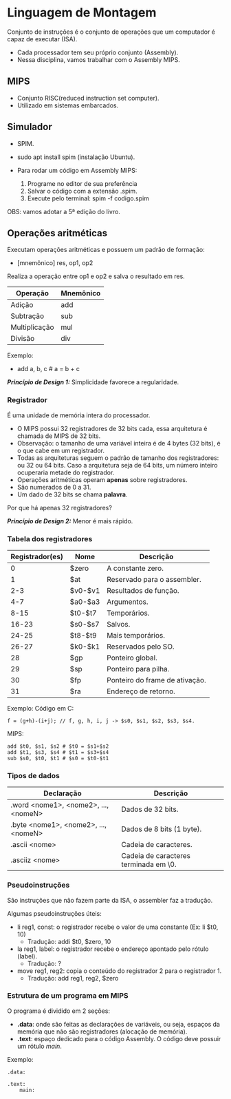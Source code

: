 # Linguagem de Montagem

Conjunto de instruções é o conjunto de operações que um computador é capaz de executar (ISA). 

- Cada processador tem seu próprio conjunto (Assembly).
- Nessa disciplina, vamos trabalhar com o Assembly MIPS. 

## MIPS 

- Conjunto RISC(reduced instruction set computer).
- Utilizado em sistemas embarcados.

## Simulador 

- SPIM. 
- sudo apt install spim (instalação Ubuntu).

- Para rodar um código em Assembly MIPS: 
  1. Programe no editor de sua preferência
  2. Salvar o código com a extensão .spim. 
  3. Execute pelo terminal: spim -f codigo.spim

OBS: vamos adotar a 5ª edição do livro. 

## Operações aritméticas

Executam operações aritméticas e possuem um padrão de formação: 

* [mnemônico] res, op1, op2

Realiza a operação entre op1 e op2 e salva o resultado em res. 

| Operação | Mnemônico |
|--- | ---|
| Adição | add |
| Subtração | sub |
| Multiplicação | mul |
| Divisão | div |

Exemplo: 
- add a, b, c # a = b + c

**_Princípio de Design 1:_**  Simplicidade favorece a regularidade.

### Registrador
É uma unidade de memória intera do processador.
- O MIPS possui 32 registradores de 32 bits cada, essa arquitetura é chamada de MIPS de 32 bits. 
- Observação: o tamanho de uma variável inteira é de 4 bytes (32 bits), é o que cabe em um registrador. 
- Todas as arquiteturas seguem o padrão de tamanho dos registradores: ou 32 ou 64 bits. Caso a arquitetura seja de 64 bits, um número inteiro ocuperaria metade do registrador. 
- Operações aritméticas operam **apenas** sobre registradores. 
- São numerados de 0 a 31. 
- Um dado de 32 bits se chama **palavra**.


Por que há apenas 32 registradores? 
  
**_Princípio de Design 2:_** Menor é mais rápido. 

### Tabela dos registradores
| Registrador(es) | Nome | Descrição |
| --- | --- | --- |
| 0 | $zero | A constante zero. |
| 1| $at | Reservado para o assembler. |
| 2-3| \$v0-\$v1 | Resultados de função. |
| 4-7| \$a0-$a3 | Argumentos. |
| 8-15 | \$t0-$t7 | Temporários. |
| 16-23 | \$s0-$s7| Salvos. |
| 24-25| \$t8-$t9 | Mais temporários. |
| 26-27 | \$k0-$k1 | Reservados pelo SO.|
| 28 | $gp | Ponteiro global. |
| 29 | $sp | Ponteiro para pilha. | 
| 30 | $fp | Ponteiro do frame de ativação. |
| 31 | $ra | Endereço de retorno. |

Exemplo: 
Código em C:
```
f = (g+h)-(i+j); // f, g, h, i, j -> $s0, $s1, $s2, $s3, $s4.
```

MIPS:
```
add $t0, $s1, $s2 # $t0 = $s1+$s2
add $t1, $s3, $s4 # $t1 = $s3+$s4
sub $s0, $t0, $t1 # $s0 = $t0-$t1
```

### Tipos de dados

| Declaração | Descrição |
| --- | --- |
| .word \<nome1>, \<nome2>, ..., \<nomeN>  | Dados de 32 bits. |
| .byte \<nome1>, \<nome2>, ..., \<nomeN>  | Dados de 8 bits (1 byte).|
| .ascii \<nome> | Cadeia de caracteres. |
| .asciiz \<nome> | Cadeia de caracteres terminada em \0. |


### Pseudoinstruções

São instruções que não fazem parte da ISA, o assembler faz a tradução. 

Algumas pseudoinstruções úteis: 
- li reg1, const: o registrador recebe o valor de uma constante (Ex: li $t0, 10)
  - Tradução: addi $t0, $zero, 10
-  la reg1, label: o registrador recebe o endereço apontado pelo rótulo (label).
   - Tradução: ?
- move reg1, reg2: copia o conteúdo do registrador 2 para o registrador 1.
  - Tradução: add reg1, reg2, $zero

### Estrutura de um programa em MIPS

O programa é dividido em 2 seções: 
- **.data**: onde são feitas as declarações de variáveis, ou seja, espaços da memória que não são registradores (alocação de memória). 
- **.text**: espaço dedicado para o código Assembly. O código deve possuir um rótulo _main_.


Exemplo:
```
.data:

.text:
    main: 

```
